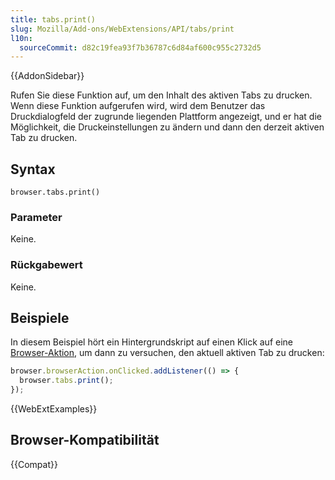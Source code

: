 ```yaml
---
title: tabs.print()
slug: Mozilla/Add-ons/WebExtensions/API/tabs/print
l10n:
  sourceCommit: d82c19fea93f7b36787c6d84af600c955c2732d5
---
```


{{AddonSidebar}}

Rufen Sie diese Funktion auf, um den Inhalt des aktiven Tabs zu drucken. Wenn diese Funktion aufgerufen wird, wird dem Benutzer das Druckdialogfeld der zugrunde liegenden Plattform angezeigt, und er hat die Möglichkeit, die Druckeinstellungen zu ändern und dann den derzeit aktiven Tab zu drucken.

## Syntax

```js-nolint
browser.tabs.print()
```

### Parameter

Keine.

### Rückgabewert

Keine.

## Beispiele

In diesem Beispiel hört ein Hintergrundskript auf einen Klick auf eine [Browser-Aktion](/de/docs/Mozilla/Add-ons/WebExtensions/user_interface/Toolbar_button), um dann zu versuchen, den aktuell aktiven Tab zu drucken:

```js
browser.browserAction.onClicked.addListener(() => {
  browser.tabs.print();
});
```

{{WebExtExamples}}

## Browser-Kompatibilität

{{Compat}}
